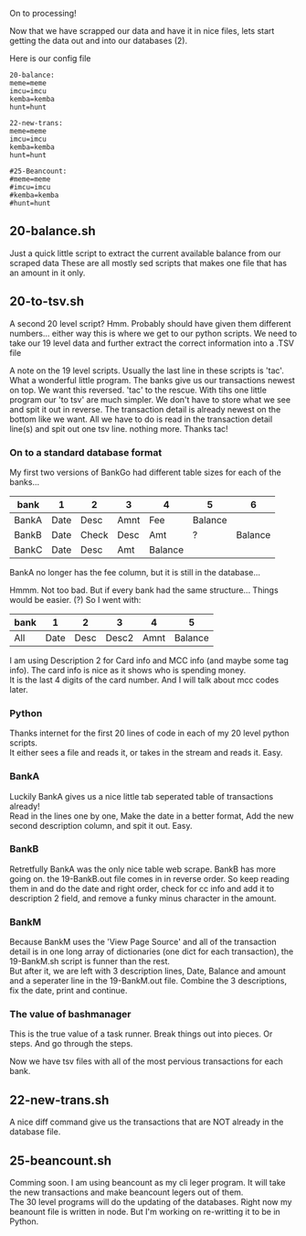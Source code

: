 On to processing!

Now that we have scrapped our data and have it in nice files, lets start getting the data out and into our databases (2).

Here is our config file
```
20-balance:
meme=meme
imcu=imcu
kemba=kemba
hunt=hunt

22-new-trans:
meme=meme
imcu=imcu
kemba=kemba
hunt=hunt

#25-Beancount:
#meme=meme
#imcu=imcu
#kemba=kemba
#hunt=hunt
```

## 20-balance.sh
Just a quick little script to extract the current available balance from our scraped data
These are all mostly sed scripts that makes one file that has an amount in it only.

## 20-to-tsv.sh
A second 20 level script?  Hmm.  Probably should have given them different numbers...  either way this is where we get to our python scripts.
We need to take our 19 level data and further extract the correct information into a .TSV file

A note on the 19 level scripts.  Usually the last line in these scripts is 'tac'.  What a wonderful little program.  The banks give us
our transactions newest on top.  We want this reversed.  'tac' to the rescue.  With tihs one little program our 'to tsv' are much simpler.
We don't have to store what we see and spit it out in reverse.  The transaction detail is already newest on the bottom like we want.
All we have to do is read in the transaction detail line(s) and spit out one tsv line.  nothing more.  Thanks tac!

### On to a standard database format
My first two versions of BankGo had different table sizes for each of the banks...


| bank | 1 | 2 | 3 | 4 | 5 | 6 |
| --- | --- | --- | --- | --- | --- | --- |
| BankA | Date | Desc | Amnt | Fee | Balance |
| BankB | Date | Check | Desc | Amt | ? | Balance |
| BankC | Date | Desc | Amt | Balance |
BankA no longer has the fee column, but it is still in the database...

Hmmm.  Not too bad.  But if every bank had the same structure...  Things would be easier.  (?)  So I went with:


| bank | 1 | 2 | 3 | 4 | 5 |
| --- | --- | --- | --- | --- | --- |
| All | Date | Desc | Desc2 | Amnt | Balance |

I am using Description 2 for Card info and MCC info (and maybe some tag info).  The card info is nice as it shows who is spending money.  
It is the last 4 digits of the card number.  And I will talk about mcc codes later.

### Python
Thanks internet for the first 20 lines of code in each of my 20 level python scripts.  
It either sees a file and reads it, or takes in the stream and reads it.  Easy.

### BankA
Luckily BankA gives us a nice little tab seperated table of transactions already!  
Read in the lines one by one, Make the date in a better format, Add the new second description column, and spit it out.  Easy.

### BankB
Retretfully BankA was the only nice table web scrape.  BankB has more going on. the 19-BankB.out file comes in in reverse order.
So keep reading them in and do the date and right order, check for cc info and add it to description 2 field, 
and remove a funky minus character in the amount.

### BankM
Because BankM uses the 'View Page Source' and all of the transaction detail is in one long array of dictionaries (one dict for each transaction), 
the 19-BankM.sh script is funner than the rest.  
But after it, we are left with 3 description lines, Date, Balance and amount and a seperater line in the 19-BankM.out file.
Combine the 3 descriptions, fix the date, print and continue.  

### The value of bashmanager
This is the true value of a task runner.  Break things out into pieces.  Or steps.  And go through the steps.

Now we have tsv files with all of the most pervious transactions for each bank.  

## 22-new-trans.sh
A nice diff command give us the transactions that are NOT already in the database file.  

## 25-beancount.sh
Comming soon.  I am using beancount as my cli leger program.  It will take the new transactions and make beancount legers out of them.  
The 30 level programs will do the updating of the databases.  Right now my beanount file is written in node.  But I'm working on re-writting
it to be in Python.
